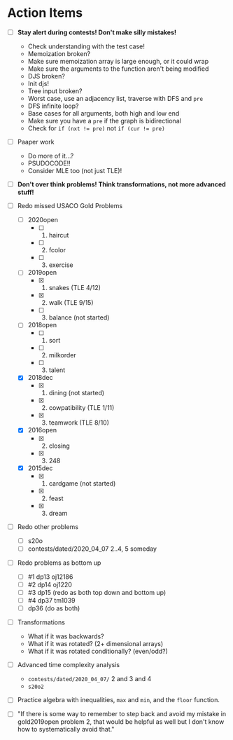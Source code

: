 # Action Items

- [ ] **Stay alert during contests! Don't make silly mistakes!**
    - Check understanding with the test case!
    - Memoization broken?
	- Make sure memoization array is large enough, or it could wrap
	- Make sure the arguments to the function aren't being modified
    - DJS broken?
	- Init djs!
    - Tree input broken?
	- Worst case, use an adjacency list, traverse with DFS and `pre`
    - DFS infinite loop?
	- Base cases for all arguments, both high and low end
	- Make sure you have a `pre` if the graph is bidirectional
	- Check for `if (nxt != pre)` not `if (cur != pre)`
- [ ] Paaper work
    - Do more of it...?
    - PSUDOCODE!!
    - Consider MLE too (not just TLE)!
- [ ] **Don't over think problems! Think transformations, not more advanced stuff!**
- [ ] Redo missed USACO Gold Problems
    - [ ] 2020open
        - [ ] 1. haircut
        - [ ] 2. fcolor
        - [ ] 3. exercise
    - [ ] 2019open
        - [x] 1. snakes (TLE 4/12)
        - [x] 2. walk (TLE 9/15)
        - [ ] 3. balance (not started)
    - [ ] 2018open
        - [ ] 1. sort
        - [ ] 2. milkorder
        - [ ] 3. talent
    - [x] 2018dec
        - [x] 1. dining (not started)
        - [x] 2. cowpatibility (TLE 1/11)
        - [x] 3. teamwork (TLE 8/10)
    - [x] 2016open
        - [x] 2. closing
        - [x] 3. 248
    - [x] 2015dec
        - [x] 1. cardgame (not started)
        - [x] 2. feast
        - [x] 3. dream
- [ ] Redo other problems
    - [ ] s20o
    - [ ] contests/dated/2020_04_07 2..4, 5 someday
- [ ] Redo problems as bottom up
    - [ ] #1 dp13 oj12186
    - [ ] #2 dp14 oj1220
    - [ ] #3 dp15 (redo as both top down and bottom up)
    - [ ] #4 dp37 tm1039
    - [ ] dp36 (do as both)
- [ ] Transformations
    - What if it was backwards?
    - What if it was rotated? (2+ dimensional arrays)
	- What if it was rotated conditionally? (even/odd?)
- [ ] Advanced time complexity analysis
    - `contests/dated/2020_04_07/` 2 and 3 and 4
    - `s20o2`
- [ ] Practice algebra with inequalities, `max` and `min`, and the `floor` function.
- [ ] "If there is some way to remember to step back and avoid my mistake in gold2019open problem 2, that would be helpful as well but I don't know how to systematically avoid that."


